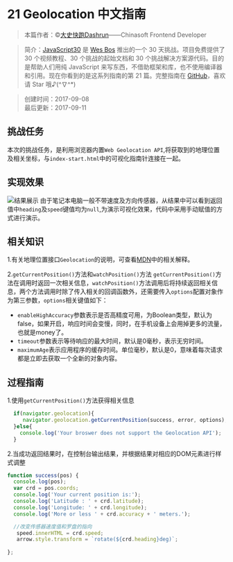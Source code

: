 # 21 Geolocation 中文指南

> 本篇作者：©[大史快跑Dashrun](https://github.com/dashrun)——Chinasoft Frontend Developer

> 简介：[JavaScript30](https://javascript30.com) 是 [Wes Bos](https://github.com/wesbos) 推出的一个 30 天挑战。项目免费提供了 30 个视频教程、30 个挑战的起始文档和 30 个挑战解决方案源代码。目的是帮助人们用纯 JavaScript 来写东西，不借助框架和库，也不使用编译器和引用。现在你看到的是这系列指南的第 21 篇。完整指南在 [GitHub](https://github.com/soyaine/JavaScript30)，喜欢请 Star 哦♪(^∇^*)

> 创建时间：2017-09-08    
最后更新：2017-09-11

## 挑战任务
本次的挑战任务，是利用浏览器内置`Web Geolocation API`,将获取到的地理位置及相关坐标，与`index-start.html`中的可视化指南针连接在一起。

## 实现效果
![结果展示](https://github.com/dashrun/vanilla-javascript-30/blob/master/21%20-%20Geolocation/effects.png)
由于笔记本电脑一般不带速度及方向传感器，从结果中可以看到返回值中`heading`及`speed`键值均为`null`,为演示可视化效果，代码中采用手动赋值的方式进行演示。   

## 相关知识
1.有关地理位置接口`Geolocation`的说明，可查看[MDN](https://developer.mozilla.org/zh-CN/docs/Web/API/Geolocation)中的相关解释。    

2.`getCurrentPosition()`方法和`watchPosition()`方法
`getCurrentPosition()`方法在调用时返回一次相关信息，`watchPosition()`方法调用后将持续返回相关信息，两个方法调用时除了传入相关的回调函数外，还需要传入`options`配置对象作为第三参数，`options`相关键值如下：
- `enableHighAccuracy`参数表示是否高精度可用，为Boolean类型，默认为false，如果开启，响应时间会变慢，同时，在手机设备上会用掉更多的流量，也就是money了。
- `timeout`参数表示等待响应的最大时间，默认是0毫秒，表示无穷时间。
- `maximumAge`表示应用程序的缓存时间。单位毫秒，默认是0，意味着每次请求都是立即去获取一个全新的对象内容。

## 过程指南
1.使用`getCurrentPosition()`方法获得相关信息   
```js
  if(navigator.geolocation){
     navigator.geolocation.getCurrentPosition(success, error, options);
  }else{
    console.log('Your broswer does not support the Geolocation API');
  }
```   
2.当成功返回结果时，在控制台输出结果，并根据结果对相应的DOM元素进行样式调整   
```js
function success(pos) {
  console.log(pos);
  var crd = pos.coords;
  console.log('Your current position is:');
  console.log('Latitude : ' + crd.latitude);
  console.log('Longitude: ' + crd.longitude);
  console.log('More or less ' + crd.accuracy + ' meters.');

  //改变传感器速度值和罗盘的指向
   speed.innerHTML = crd.speed;
   arrow.style.transform = `rotate(${crd.heading}deg)`;
  
};
```


